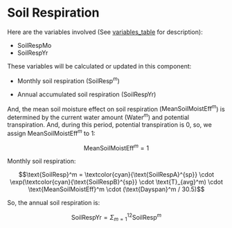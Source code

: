 # Soil Respiration

Here are the variables involved (See [variables_table](/doc/paramters_table.md) for description):

- SoilRespMo
- SoilRespYr


These variables will be calculated or updated in this component:

- Monthly soil respiration ($\text{SoilResp}^m$)

- Annual accumulated soil respiration ($\text{SoilRespYr}$)

<!-- TODO: seems mean soil moisture effect on soil respiration is controlled by potential transpiration? -->

And, the mean soil moisture effect on soil respiration ($\text{MeanSoilMoistEff}^m$) is determined by the current water amount ($\text{Water}^m$) and potential transpiration. And, during this period, potential transpiration is 0, so, we assign $\text{MeanSoilMoistEff}^m$ to 1:

$$\text{MeanSoilMoistEff}^m = 1$$

Monthly soil respiration:

$$\text{SoilResp}^m = \textcolor{cyan}{\text{SoilRespA}^{sp}} \cdot \exp(\textcolor{cyan}{\text{SoilRespB}^{sp}} \cdot \text{T}_{avg}^m) \cdot \text{MeanSoilMoistEff}^m \cdot (\text{Dayspan}^m / 30.5)$$

So, the annual soil respiration is:

$$\text{SoilRespYr} = \Sigma_{m=1}^{12} \text{SoilResp}^m$$
